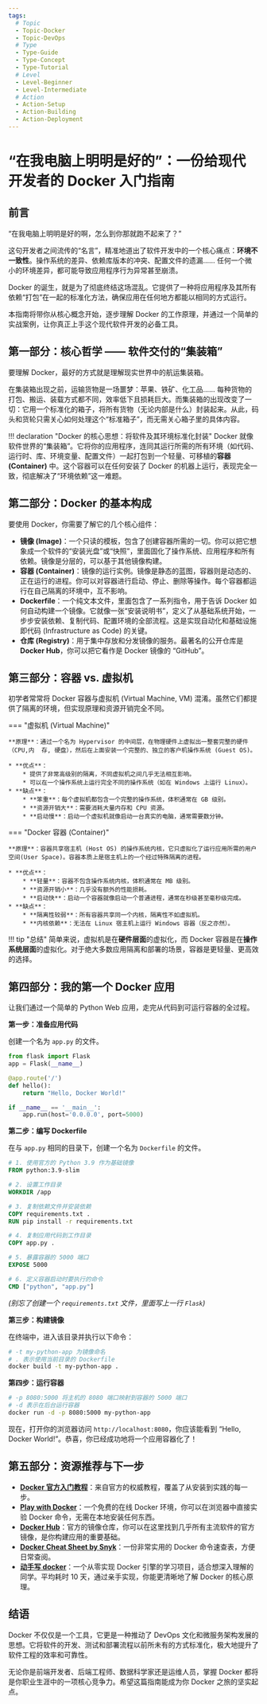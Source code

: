 ```yaml
---
tags:
  # Topic
  - Topic-Docker
  - Topic-DevOps
  # Type
  - Type-Guide
  - Type-Concept
  - Type-Tutorial
  # Level
  - Level-Beginner
  - Level-Intermediate
  # Action
  - Action-Setup
  - Action-Building
  - Action-Deployment
---
```


# “在我电脑上明明是好的”：一份给现代开发者的 Docker 入门指南

## 前言

“在我电脑上明明是好的啊，怎么到你那就跑不起来了？”

这句开发者之间流传的“名言”，精准地道出了软件开发中的一个核心痛点：**环境不一致性**。操作系统的差异、依赖库版本的冲突、配置文件的遗漏…… 任何一个微小的环境差异，都可能导致应用程序行为异常甚至崩溃。

Docker 的诞生，就是为了彻底终结这场混乱。它提供了一种将应用程序及其所有依赖“打包”在一起的标准化方法，确保应用在任何地方都能以相同的方式运行。

本指南将带你从核心概念开始，逐步理解 Docker 的工作原理，并通过一个简单的实战案例，让你真正上手这个现代软件开发的必备工具。

## 第一部分：核心哲学 —— 软件交付的“集装箱”

要理解 Docker，最好的方式就是理解现实世界中的航运集装箱。

在集装箱出现之前，运输货物是一场噩梦：苹果、铁矿、化工品…… 每种货物的打包、搬运、装载方式都不同，效率低下且损耗巨大。而集装箱的出现改变了一切：它用一个标准化的箱子，将所有货物（无论内部是什么）封装起来。从此，码头和货轮只需关心如何处理这个“标准箱子”，而无需关心箱子里的具体内容。

!!! declaration "Docker 的核心思想：将软件及其环境标准化封装"
    Docker 就像软件世界的“集装箱”。它将你的应用程序，连同其运行所需的所有环境（如代码、运行时、库、环境变量、配置文件）一起打包到一个轻量、可移植的**容器 (Container)** 中。这个容器可以在任何安装了 Docker 的机器上运行，表现完全一致，彻底解决了“环境依赖”这一难题。

## 第二部分：Docker 的基本构成

要使用 Docker，你需要了解它的几个核心组件：

* **镜像 (Image)**：一个只读的模板，包含了创建容器所需的一切。你可以把它想象成一个软件的“安装光盘”或“快照”，里面固化了操作系统、应用程序和所有依赖。镜像是分层的，可以基于其他镜像构建。
* **容器 (Container)**：镜像的运行实例。镜像是静态的蓝图，容器则是动态的、正在运行的进程。你可以对容器进行启动、停止、删除等操作。每个容器都运行在自己隔离的环境中，互不影响。
* **Dockerfile**：一个纯文本文件，里面包含了一系列指令，用于告诉 Docker 如何自动构建一个镜像。它就像一张“安装说明书”，定义了从基础系统开始，一步步安装依赖、复制代码、配置环境的全部流程。这是实现自动化和基础设施即代码 (Infrastructure as Code) 的关键。
* **仓库 (Registry)**：用于集中存放和分发镜像的服务。最著名的公开仓库是 **Docker Hub**，你可以把它看作是 Docker 镜像的 “GitHub”。

## 第三部分：容器 vs. 虚拟机

初学者常常将 Docker 容器与虚拟机 (Virtual Machine, VM) 混淆。虽然它们都提供了隔离的环境，但实现原理和资源开销完全不同。

=== "虚拟机 (Virtual Machine)"


    **原理**：通过一个名为 Hypervisor 的中间层，在物理硬件上虚拟出一整套完整的硬件（CPU,内  存, 硬盘），然后在上面安装一个完整的、独立的客户机操作系统 (Guest OS)。

    * **优点**：
        * 提供了非常高级别的隔离，不同虚拟机之间几乎无法相互影响。
        * 可以在一个操作系统上运行完全不同的操作系统（如在 Windows 上运行 Linux）。
    * **缺点**：
        * **笨重**：每个虚拟机都包含一个完整的操作系统，体积通常在 GB 级别。
        * **资源开销大**：需要消耗大量内存和 CPU 资源。
        * **启动慢**：启动一个虚拟机就像启动一台真实的电脑，通常需要数分钟。

=== "Docker 容器 (Container)"

    **原理**：容器共享宿主机 (Host OS) 的操作系统内核，它只虚拟化了运行应用所需的用户空间(User Space)。容器本质上是宿主机上的一个经过特殊隔离的进程。

    * **优点**：
        * **轻量**：容器不包含操作系统内核，体积通常在 MB 级别。
        * **资源开销小**：几乎没有额外的性能损耗。
        * **启动快**：启动一个容器就像启动一个普通进程，通常在秒级甚至毫秒级完成。
    * **缺点**：
        * **隔离性较弱**：所有容器共享同一个内核，隔离性不如虚拟机。
        * **内核依赖**：无法在 Linux 宿主机上运行 Windows 容器（反之亦然）。

!!! tip "总结"
    简单来说，虚拟机是在**硬件层面**的虚拟化，而 Docker 容器是在**操作系统层面**的虚拟化。对于绝大多数应用隔离和部署的场景，容器是更轻量、更高效的选择。

## 第四部分：我的第一个 Docker 应用

让我们通过一个简单的 Python Web 应用，走完从代码到可运行容器的全过程。

**第一步：准备应用代码**

创建一个名为 `app.py` 的文件。

```python title="app.py"
from flask import Flask
app = Flask(__name__)

@app.route('/')
def hello():
    return "Hello, Docker World!"

if __name__ == '__main__':
    app.run(host='0.0.0.0', port=5000)
```

**第二步：编写 Dockerfile**

在与 `app.py` 相同的目录下，创建一个名为 `Dockerfile` 的文件。

```dockerfile title="Dockerfile"
# 1. 使用官方的 Python 3.9 作为基础镜像
FROM python:3.9-slim

# 2. 设置工作目录
WORKDIR /app

# 3. 复制依赖文件并安装依赖
COPY requirements.txt .
RUN pip install -r requirements.txt

# 4. 复制应用代码到工作目录
COPY app.py .

# 5. 暴露容器的 5000 端口
EXPOSE 5000

# 6. 定义容器启动时要执行的命令
CMD ["python", "app.py"]
```
*(别忘了创建一个 `requirements.txt` 文件，里面写上一行 `Flask`)*

**第三步：构建镜像**

在终端中，进入该目录并执行以下命令：

```bash title="终端"
# -t my-python-app 为镜像命名
# . 表示使用当前目录的 Dockerfile
docker build -t my-python-app .
```

**第四步：运行容器**

```bash title="终端"
# -p 8080:5000 将主机的 8080 端口映射到容器的 5000 端口
# -d 表示在后台运行容器
docker run -d -p 8080:5000 my-python-app
```
现在，打开你的浏览器访问 `http://localhost:8080`，你应该能看到 “Hello, Docker World!”。恭喜，你已经成功地将一个应用容器化了！

## 第五部分：资源推荐与下一步

* **[Docker 官方入门教程](https://docs.docker.com/get-started/)**：来自官方的权威教程，覆盖了从安装到实践的每一步。
* **[Play with Docker](https://labs.play-with-docker.com/)**：一个免费的在线 Docker 环境，你可以在浏览器中直接实验 Docker 命令，无需在本地安装任何东西。
* **[Docker Hub](https://hub.docker.com/)**：官方的镜像仓库，你可以在这里找到几乎所有主流软件的官方镜像，是你构建应用的重要基础。
* **[Docker Cheat Sheet by Snyk](https://snyk.io/learn/docker-cheat-sheet/)**：一份非常实用的 Docker 命令速查表，方便日常查阅。
* **[动手写 docker](https://github.com/xianlubird/mydocker)**：一个从零实现 Docker 引擎的学习项目，适合想深入理解的同学。平均耗时 10 天，通过亲手实现，你能更清晰地了解 Docker 的核心原理。

## 结语

Docker 不仅仅是一个工具，它更是一种推动了 DevOps 文化和微服务架构发展的思想。它将软件的开发、测试和部署流程以前所未有的方式标准化，极大地提升了软件工程的效率和可靠性。

无论你是前端开发者、后端工程师、数据科学家还是运维人员，掌握 Docker 都将是你职业生涯中的一项核心竞争力。希望这篇指南能成为你 Docker 之旅的坚实起点。